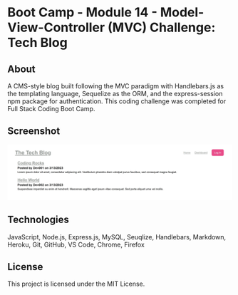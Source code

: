 # Boot Camp - Module 14 - Model-View-Controller (MVC) Challenge: Tech Blog

## About

A CMS-style blog built following the MVC paradigm with Handlebars.js as the templating language, Sequelize as the ORM, and the express-session npm package for authentication. This coding challenge was completed for Full Stack Coding Boot Camp.

## Screenshot

![README Screenshot](./public/images/screenshot.jpg)

## Technologies

JavaScript, Node.js, Express.js, MySQL, Seuqlize, Handlebars, Markdown, Heroku, Git, GitHub, VS Code, Chrome, Firefox

## License

This project is licensed under the MIT License.
